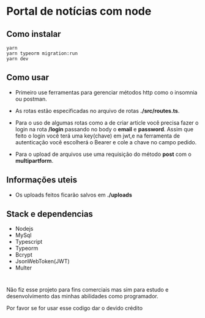 # Portal de notícias com node

## Como instalar

```
yarn
yarn typeorm migration:run
yarn dev
```

## Como usar

- Primeiro use ferramentas para gerenciar métodos http como o insomnia ou postman.

- As rotas estão especificadas no arquivo de rotas **./src/routes.ts**.

- Para o uso de algumas rotas como a de criar article você precisa fazer o login na rota **/login** passando no body o **email** e **password**. Assim que feito o login você terá uma key(chave) em jwt,e na ferramenta de autenticação você escolherá o Bearer e cole a chave no campo pedido.  

- Para o upload de arquivos use uma requisição do método **post** com o **multipartform**.

## Informações uteis

- Os uploads feitos ficarão salvos em **./uploads**

## Stack e dependencias

- Nodejs
- MySql
- Typescript
- Typeorm 
- Bcrypt
- JsonWebToken(JWT)
- Multer

#

Não fiz esse projeto para fins comerciais mas sim para estudo e desenvolvimento das minhas abilidades como programador.

Por favor se for usar esse codigo dar o devido crédito
